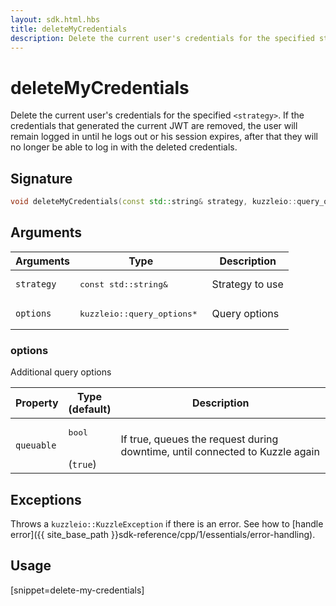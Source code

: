 ```yaml
---
layout: sdk.html.hbs
title: deleteMyCredentials
description: Delete the current user's credentials for the specified strategy
---
```


# deleteMyCredentials

Delete the current user's credentials for the specified `<strategy>`. If the credentials that generated the current JWT are removed, the user will remain logged in until he logs out or his session expires, after that they will no longer be able to log in with the deleted credentials.

## Signature

```cpp
void deleteMyCredentials(const std::string& strategy, kuzzleio::query_options *options=nullptr);
```

## Arguments

| Arguments    | Type    | Description | 
|--------------|---------|-------------|
| `strategy` | <pre>const std::string&</pre> | Strategy to use
| `options`  | <pre>kuzzleio::query_options\* </pre>   | Query options


### options

Additional query options

| Property     | Type<br/>(default)    | Description        | 
| ---------- | ------- | --------------------------------- | 
| `queuable` | <pre>bool</pre><br/>(`true`) | If true, queues the request during downtime, until connected to Kuzzle again |

## Exceptions

Throws a `kuzzleio::KuzzleException` if there is an error. See how to [handle error]({{ site_base_path }}sdk-reference/cpp/1/essentials/error-handling).

## Usage

[snippet=delete-my-credentials]

